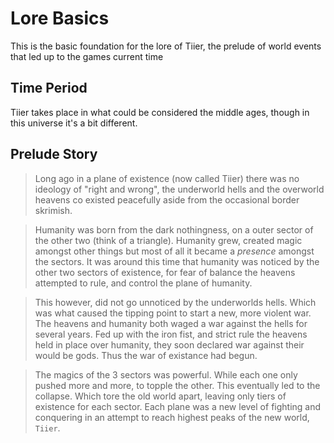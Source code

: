 # Lore Basics

This is the basic foundation for the lore of Tiier, the prelude of world events that led up to the games current time

## Time Period

Tiier takes place in what could be considered the middle ages, though in this universe it's a bit different.

## Prelude Story

> Long ago in a plane of existence (now called Tiier) there was no ideology of "right and wrong", the underworld hells and the overworld heavens co existed peacefully aside from the occasional border skrimish.

> Humanity was born from the dark nothingness, on a outer sector of the other two (think of a triangle). Humanity grew, created magic amongst other things but most of all it became a _presence_ amongst the sectors. It was around this time that humanity was noticed by the other two sectors of existence, for fear of balance the heavens attempted to rule, and control the plane of humanity.

> This however, did not go unnoticed by the underworlds hells. Which was what caused the tipping point to start a new, more violent war. The heavens and humanity both waged a war against the hells for several years. Fed up with the iron fist, and strict rule the heavens held in place over humanity, they soon declared war against their would be gods. Thus the war of existance had begun.

> The magics of the 3 sectors was powerful. While each one only pushed more and more, to topple the other. This eventually led to the collapse. Which tore the old world apart, leaving only tiers of existence for each sector. Each plane was a new level of fighting and conquering in an attempt to reach highest peaks of the new world, `Tiier`.
